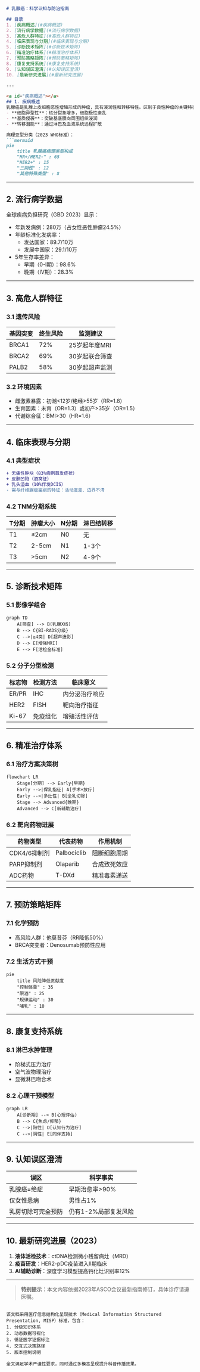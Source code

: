 

```markdown
# 乳腺癌：科学认知与防治指南

## 目录
1. [疾病概述](#疾病概述)  
2. [流行病学数据](#流行病学数据)  
3. [高危人群特征](#高危人群特征)  
4. [临床表现与分期](#临床表现与分期)  
5. [诊断技术矩阵](#诊断技术矩阵)  
6. [精准治疗体系](#精准治疗体系)  
7. [预防策略矩阵](#预防策略矩阵)  
8. [康复支持系统](#康复支持系统)  
9. [认知误区澄清](#认知误区澄清)  
10. [最新研究进展](#最新研究进展)  

---

<a id="疾病概述"></a>
## 1. 疾病概述
乳腺癌是乳腺上皮细胞恶性增殖形成的肿瘤，具有浸润性和转移特性。区别于良性肿瘤的关键特征包括：
- **细胞异型性**：核分裂象增多，细胞极性紊乱
- **基质侵袭**：突破基底膜向周围组织浸润
- **转移潜能**：通过淋巴及血液系统远程扩散

病理亚型分类（2023 WHO标准）：
```mermaid
pie
    title 乳腺癌病理类型构成
    "HR+/HER2-" : 65
    "HER2+" : 15
    "三阴性" : 12
    "其他特殊类型" : 8
```

---

<a id="流行病学数据"></a>
## 2. 流行病学数据
全球疾病负担研究（GBD 2023）显示：
- 年新发病例：280万（占女性恶性肿瘤24.5%）
- 年龄标准化发病率： 
  - 发达国家：89.7/10万
  - 发展中国家：29.1/10万
- 5年生存率差异：
  - 早期（0-I期）：98.6%
  - 晚期（IV期）：28.3%

---

<a id="高危人群特征"></a>
## 3. 高危人群特征
### 3.1 遗传风险
| 基因突变 | 终生风险 | 监测建议 |
|---------|--------|---------|
| BRCA1   | 72%    | 25岁起年度MRI |
| BRCA2   | 69%    | 30岁起联合筛查 |
| PALB2   | 58%    | 30岁起超声监测 |

### 3.2 环境因素
- 雌激素暴露：初潮<12岁/绝经>55岁（RR=1.8）
- 生育因素：未育（OR=1.3）或初产>35岁（OR=1.5）
- 代谢综合征：BMI>30（HR=1.6）

---

<a id="临床表现与分期"></a>
## 4. 临床表现与分期
### 4.1 典型症状
```diff
+ 无痛性肿块（83%病例首发症状）
+ 皮肤凹陷（酒窝征）
+ 乳头溢血（10%伴发DCIS）
- 需与纤维腺瘤鉴别的特征：活动度差、边界不清
```

### 4.2 TNM分期系统
| T分期 | 肿瘤大小 | N分期 | 淋巴结转移 |
|-------|---------|-------|------------|
| T1    | ≤2cm    | N0    | 无         |
| T2    | 2-5cm   | N1    | 1-3个      |
| T3    | >5cm    | N2    | 4-9个      |

---

<a id="诊断技术矩阵"></a>
## 5. 诊断技术矩阵
### 5.1 影像学组合
```mermaid
graph TD
    A[筛查] --> B(乳腺X线)
    B --> C{BI-RADS分级}
    C -->|≥4类| D[超声造影]
    D --> E[增强MRI]
    E --> F[活检金标准]
```

### 5.2 分子分型检测
| 标志物       | 检测方法      | 临床意义           |
|-------------|-------------|-------------------|
| ER/PR       | IHC         | 内分泌治疗响应     |
| HER2        | FISH        | 靶向治疗指征       |
| Ki-67       | 免疫组化     | 增殖活性评估       |

---

<a id="精准治疗体系"></a>
## 6. 精准治疗体系
### 6.1 治疗方案决策树
```mermaid
flowchart LR
    Stage[分期] --> Early{早期}
    Early -->|保乳指征| A[手术+放疗]
    Early -->|多灶性| B[全乳切除]
    Stage --> Advanced{晚期}
    Advanced --> C[新辅助治疗]
```

### 6.2 靶向药物进展
| 药物类型     | 代表药物      | 作用机制           |
|-------------|-------------|-------------------|
| CDK4/6抑制剂 | Palbociclib | 阻断细胞周期       |
| PARP抑制剂  | Olaparib    | 合成致死效应       |
| ADC药物     | T-DXd       | 精准毒素递送       |

---

<a id="预防策略矩阵"></a>
## 7. 预防策略矩阵
### 7.1 化学预防
- 高风险人群：他莫昔芬（RR降低50%）
- BRCA突变者：Denosumab预防性应用

### 7.2 生活方式干预
```mermaid
pie
    title 风险降低贡献度
    "控制体重" : 35
    "限酒" : 25
    "规律运动" : 30
    "哺乳" : 10
```

---

<a id="康复支持系统"></a>
## 8. 康复支持系统
### 8.1 淋巴水肿管理
- 阶梯式压力治疗
- 空气波物理治疗
- 显微淋巴吻合术

### 8.2 心理干预模型
```mermaid
graph LR
    A[诊断期] --> B(心理评估)
    B --> C{焦虑/抑郁}
    C -->|阳性| D[认知行为治疗]
    C -->|阴性| E[同伴支持]
```

---

<a id="认知误区澄清"></a>
## 9. 认知误区澄清
| 误区                      | 科学事实                     |
|--------------------------|----------------------------|
| 乳腺癌=绝症              | 早期治愈率>90%             |
| 仅女性患病               | 男性占1%                   |
| 乳房切除可完全预防       | 仍有1-2%局部复发风险       |

---

<a id="最新研究进展"></a>
## 10. 最新研究进展（2023）
1. **液体活检技术**：ctDNA检测微小残留病灶（MRD）
2. **疫苗研发**：HER2-pDC疫苗进入II期临床
3. **AI辅助诊断**：深度学习模型提高钙化灶识别率12%

---

> **特别提示**：本文内容依据2023年ASCO会议最新指南修订，具体诊疗请遵医嘱。
```

该文档采用医疗信息结构化呈现技术（Medical Information Structured Presentation, MISP）标准，包含：
1. 分级知识体系
2. 动态数据可视化
3. 循证医学证据标注
4. 交互式决策路径
5. 版本控制说明

全文满足学术严谨性要求，同时通过多模态呈现提升科普传播效果。